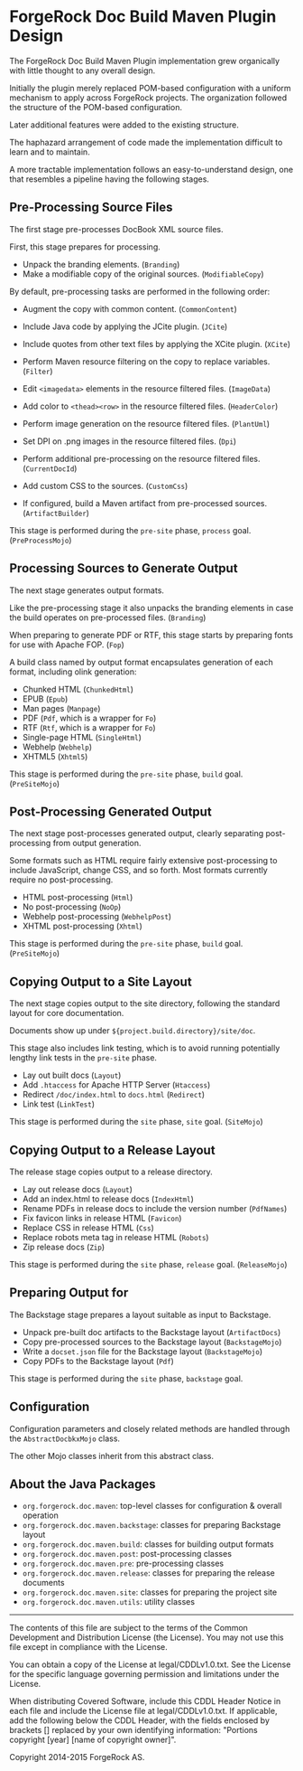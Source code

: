 # ForgeRock Doc Build Maven Plugin Design

The ForgeRock Doc Build Maven Plugin implementation grew organically
with little thought to any overall design.

Initially the plugin merely replaced POM-based configuration
with a uniform mechanism to apply across ForgeRock projects.
The organization followed the structure of the POM-based configuration.

Later additional features were added to the existing structure.

The haphazard arrangement of code made the implementation
difficult to learn and to maintain.

A more tractable implementation follows an easy-to-understand design,
one that resembles a pipeline having the following stages.

## Pre-Processing Source Files

The first stage pre-processes DocBook XML source files.

First, this stage prepares for processing.

*  Unpack the branding elements. (`Branding`)
*  Make a modifiable copy of the original sources. (`ModifiableCopy`)

By default, pre-processing tasks are performed in the following order:

*  Augment the copy with common content. (`CommonContent`)
*  Include Java code by applying the JCite plugin. (`JCite`)
*  Include quotes from other text files by applying the XCite plugin. (`XCite`)
*  Perform Maven resource filtering on the copy to replace variables. (`Filter`)
*  Edit `<imagedata>` elements in the resource filtered files. (`ImageData`)
*  Add color to `<thead><row>` in the resource filtered files. (`HeaderColor`)
*  Perform image generation on the resource filtered files. (`PlantUml`)
*  Set DPI on .png images in the resource filtered files. (`Dpi`)
*  Perform additional pre-processing on the resource filtered files. (`CurrentDocId`)
*  Add custom CSS to the sources. (`CustomCss`)

*  If configured, build a Maven artifact from pre-processed sources. (`ArtifactBuilder`)

This stage is performed during the `pre-site` phase, `process` goal. (`PreProcessMojo`)

## Processing Sources to Generate Output

The next stage generates output formats.

Like the pre-processing stage it also unpacks the branding elements
in case the build operates on pre-processed files. (`Branding`)

When preparing to generate PDF or RTF,
this stage starts by preparing fonts for use with Apache FOP. (`Fop`)

A build class named by output format encapsulates generation of each format,
including olink generation:

*  Chunked HTML (`ChunkedHtml`)
*  EPUB (`Epub`)
*  Man pages (`Manpage`)
*  PDF (`Pdf`, which is a wrapper for `Fo`)
*  RTF (`Rtf`, which is a wrapper for `Fo`)
*  Single-page HTML (`SingleHtml`)
*  Webhelp (`Webhelp`)
*  XHTML5 (`Xhtml5`)

This stage is performed during the `pre-site` phase, `build` goal. (`PreSiteMojo`)

## Post-Processing Generated Output

The next stage post-processes generated output,
clearly separating post-processing from output generation.

Some formats such as HTML require fairly extensive post-processing
to include JavaScript, change CSS, and so forth.
Most formats currently require no post-processing.

*  HTML post-processing (`Html`)
*  No post-processing (`NoOp`)
*  Webhelp post-processing (`WebhelpPost`)
*  XHTML post-processing (`Xhtml`)

This stage is performed during the `pre-site` phase, `build` goal. (`PreSiteMojo`)

## Copying Output to a Site Layout

The next stage copies output to the site directory,
following the standard layout for core documentation.

Documents show up under `${project.build.directory}/site/doc`.

This stage also includes link testing,
which is to avoid running potentially lengthy link tests in the `pre-site` phase.

*  Lay out built docs (`Layout`)
*  Add `.htaccess` for Apache HTTP Server (`Htaccess`)
*  Redirect `/doc/index.html` to `docs.html` (`Redirect`)
*  Link test (`LinkTest`)

This stage is performed during the `site` phase, `site` goal. (`SiteMojo`)

## Copying Output to a Release Layout

The release stage copies output to a release directory.

*  Lay out release docs (`Layout`)
*  Add an index.html to release docs (`IndexHtml`)
*  Rename PDFs in release docs to include the version number (`PdfNames`)
*  Fix favicon links in release HTML (`Favicon`)
*  Replace CSS in release HTML (`Css`)
*  Replace robots meta tag in release HTML (`Robots`)
*  Zip release docs (`Zip`)

This stage is performed during the `site` phase, `release` goal. (`ReleaseMojo`)

## Preparing Output for

The Backstage stage prepares a layout suitable as input to Backstage.

* Unpack pre-built doc artifacts to the Backstage layout (`ArtifactDocs`)
* Copy pre-processed sources to the Backstage layout (`BackstageMojo`)
* Write a `docset.json` file for the Backstage layout (`BackstageMojo`)
* Copy PDFs to the Backstage layout (`Pdf`)

This stage is performed during the `site` phase, `backstage` goal.


## Configuration

Configuration parameters and closely related methods
are handled through the `AbstractDocbkxMojo` class.

The other Mojo classes inherit from this abstract class.


## About the Java Packages

*  `org.forgerock.doc.maven`: top-level classes for configuration & overall operation
*  `org.forgerock.doc.maven.backstage`: classes for preparing Backstage layout
*  `org.forgerock.doc.maven.build`: classes for building output formats
*  `org.forgerock.doc.maven.post`: post-processing classes
*  `org.forgerock.doc.maven.pre`: pre-processing classes
*  `org.forgerock.doc.maven.release`: classes for preparing the release documents
*  `org.forgerock.doc.maven.site`: classes for preparing the project site
*  `org.forgerock.doc.maven.utils`: utility classes


* * *

The contents of this file are subject to the terms of the Common Development and
Distribution License (the License). You may not use this file except in compliance with the
License.

You can obtain a copy of the License at legal/CDDLv1.0.txt. See the License for the
specific language governing permission and limitations under the License.

When distributing Covered Software, include this CDDL Header Notice in each file and include
the License file at legal/CDDLv1.0.txt. If applicable, add the following below the CDDL
Header, with the fields enclosed by brackets [] replaced by your own identifying
information: "Portions copyright [year] [name of copyright owner]".

Copyright 2014-2015 ForgeRock AS.
